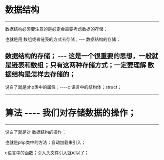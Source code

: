 

# 数据结构

---



数据结构必须要注意的是必定会需要考虑数据的存储；

也就是用 数组或者链表的方式去存储；--- 数据结构的存储；

## 数据结构的存储；  --- 这是一个很重要的思想，一般就是链表和数组；只有这两种存储方式；一定要理解 数据结构是怎样去存储的； 



说白了就是php类中的属性；----c 语言中的结构体；struct；

---

# 算法 ---- 我们对存储数据的操作；



---

说白了就是对 数据结构的操作；

也就是php类中的方法；自动加载来引入；

c语言中的函数；引入头文件引入就可以了；

